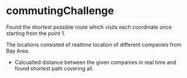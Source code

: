commutingChallenge
==================

Found the shortest possible route which visits each coordinate once starting from the point 1.

The locations consisted of realtime location of different companies from Bay Area.
- Calcualted distance between the given companies in real time and found shortest path covering all.
